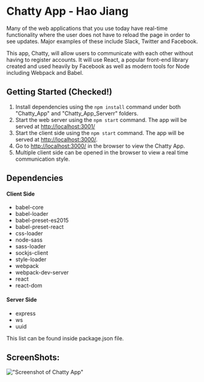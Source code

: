 # Chatty App - Hao Jiang

Many of the web applications that you use today have real-time functionality where the user does not have to reload the page in order to see updates. Major examples of these include Slack, Twitter and Facebook.

This app, Chatty, will allow users to communicate with each other without having to register accounts. It will use React, a popular front-end library created and used heavily by Facebook as well as modern tools for Node including Webpack and Babel.

## Getting Started (Checked!)

1. Install dependencies using the `npm install` command under both "Chatty_App" and "Chatty_App_Serverr" folders.
2. Start the web server using the `npm start` command. The app will be served at <http://localhost:3001/>
3. Start the client side using the `npm start` command. The app will be served at <http://localhost:3000/>.
4. Go to <http://localhost:3000/> in the browser to view the Chatty App.
5. Multiple client side can be opened in the browser to view a real time communication style.

## Dependencies

#### Client Side
- babel-core
- babel-loader
- babel-preset-es2015
- babel-preset-react
- css-loader
- node-sass
- sass-loader
- sockjs-client
- style-loader
- webpack
- webpack-dev-server
- react
- react-dom

#### Server Side
- express
- ws
- uuid

This list can be found inside package.json file.

## ScreenShots:
!["Screenshot of Chatty App"](https://github.com/Polatouche0201/Chatty_App/blob/master/docs/Chatty%20App%20Screenshot.png)